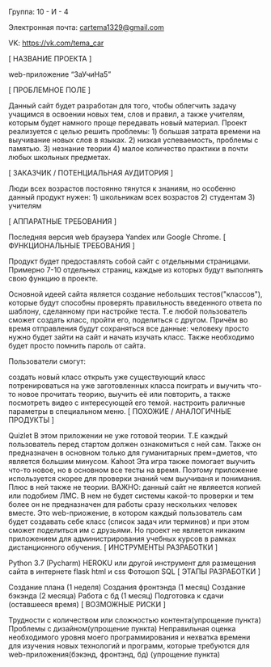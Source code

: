 Группа: 10 - И - 4

Электронная почта: cartema1329@gmail.com

VK: https://vk.com/tema_car

[ НАЗВАНИЕ ПРОЕКТА ]

web-приложение “ЗаУчиНа5”

[ ПРОБЛЕМНОЕ ПОЛЕ ]

Данный сайт будет разработан для того, чтобы облегчить задачу учащимся в освоении новых тем, слов и правил, а также учителям, которым будет намного проще передавать новый материал. Проект реализуется с целью решить проблемы: 1) большая затрата времени на выучивание новых слов в языках. 2) низкая успеваемость, проблемы с памятью. 3) незнание теории 4) малое количество практики в почти любых школьных предметах.

[ ЗАКАЗЧИК / ПОТЕНЦИАЛЬНАЯ АУДИТОРИЯ ]

Люди всех возрастов постоянно тянутся к знаниям, но особенно данный продукт нужен: 1) школьникам всех возрастов 2) студентам 3) учителям

[ АППАРАТНЫЕ ТРЕБОВАНИЯ ]

Последняя версия web браузера Yandex или Google Chrome.
[ ФУНКЦИОНАЛЬНЫЕ ТРЕБОВАНИЯ ]

Продукт будет предоставлять собой сайт с отдельными страницами. Примерно 7-10 отдельных страниц, каждые из которых будут выполнять свою функцию в проекте.

Основной идеей сайта является создание небольших тестов("классов"), которые будут способны проверять правильность введенного ответа по шаблону, сделанному при настройке теста. Т.е любой пользователь сможет создать класс, пройти его, поделиться с другом. Причём во время отправления будут сохраняться все данные: человеку просто нужно будет зайти на сайт и начать изучать класс. Также необходимо будет просто помнить пароль от сайта.

Пользователи смогут:

создать новый класс
открыть уже существующий класс
потренироваться на уже заготовленных класса
поиграть и выучить что-то новое
прочитать теорию, выучить её или повторить, а также посмотреть видео с интересующей его темой.
настроить раличные параметры в специальном меню.
[ ПОХОЖИЕ / АНАЛОГИЧНЫЕ ПРОДУКТЫ ]

Quizlet В этом приложении не уже готовой теории. Т.Е каждый пользователь перед стартом должен ознакомиться с ней сам. Также он предназначен в основном только для гуманитарных прем=дметов, что является большим минусом.
Kahoot Эта игра также помогает выучить что-то новое, но в основном все тесты на время. Поэтому приложение используется скорее для проверки знаний чем выучиваня и понимания. Плюс в ней также не теории.
ВАЖНО: данный сайт не являеется копией или подобием ЛМС. В нем не будет системы какой-то проверки и тем более он не предназначен для работы сразу нескольких человек вместе. Это web-приожение, в котором каждый пользователь сам будет создавать себе класс (список задач или терминов) и при этом сможет поделиться им с друзьями. Но проект не является никаким приложением для администрирования учебных курсов в рамках дистанционного обучения.
[ ИНСТРУМЕНТЫ РАЗРАБОТКИ ]

Python 3.7 (Pycharm)
HEROKU или другой инструмент для размещения сайта в интернете
flask
html и css
Фотошоп
SQL
[ ЭТАПЫ РАЗРАБОТКИ ]

Создание плана (1 неделя)
Создания фронтэнда (1 месяц)
Создание бэкэнда (2 месяца)
Работа с бд (1 месяц)
Подготовка к сдачи (оставшееся время)
[ ВОЗМОЖНЫЕ РИСКИ ]

Трудности с количеством или сложностью контента(упрощение пункта)
Проблемы с дизайном(упрощение пункта)
Неправильная оценка необходимого уровня моего программирования и нехватка времени для изучения новых технологий и программ, которые требуются для web-приложения(бэкэнд, фронтэнд, бд) (упрощение пункта)
